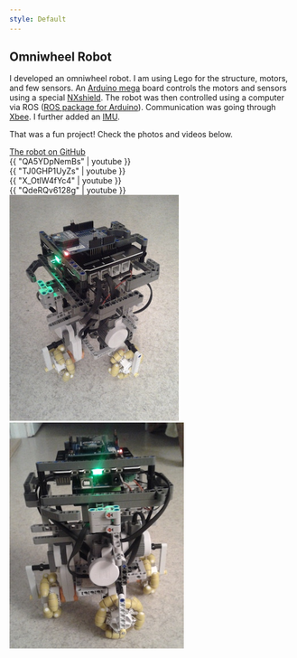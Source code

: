 ```yaml
---
style: Default
---
```


## Omniwheel Robot

I developed an omniwheel robot. I am using Lego for the structure, motors, and few sensors. An [Arduino mega](http://jgrizou.com/projects/omniwheel-robot/ArduinoBoardMega2560) board controls the motors and sensors using a special [NXshield](http://www.generationrobots.com/en/401132-nxshield-m-for-arduino-mega-or-adk-mindsensors.html). The robot was then controlled using a computer via ROS ([ROS package for Arduino](http://wiki.ros.org/rosserial_arduino/Tutorials)). Communication was going through [Xbee](https://www.sparkfun.com/pages/xbee_guide). I further added an [IMU](https://www.sparkfun.com/products/10736).

That was a fun project! Check the photos and videos below.

<a class="btn btn-block btn-github btn-lg center" href="https://github.com/jgrizou/robot_omniwheel" target="_blank">
<i class="fa fa-github"></i> The robot on GitHub
</a>

<div class="grid">
  <div class="media-item media-item--width2"> {{ "QA5YDpNemBs" | youtube }} </div>
  <div class="media-item media-item--width2"> {{ "TJ0GHP1UyZs" | youtube }} </div>
  <div class="media-item media-item--width2"> {{ "X_OtlW4fYc4" | youtube }} </div>
  <div class="media-item media-item--width2"> {{ "QdeRQv6128g" | youtube }} </div>
  <div class="media-item"> <img src="img/front.jpg"> </div>
  <div class="media-item"> <img src="img/side.jpg"> </div>
</div>

<script>
$(document).ready( function() {

  var $grid = $('.grid');

  // init Isotope
  $grid.imagesLoaded(function(){
    var $grid = $('.grid').isotope({
      layoutMode: 'packery',
      itemSelector: '.media-item',
      packery: {
      gutter: 5
      }
    });
  });
});
</script>
